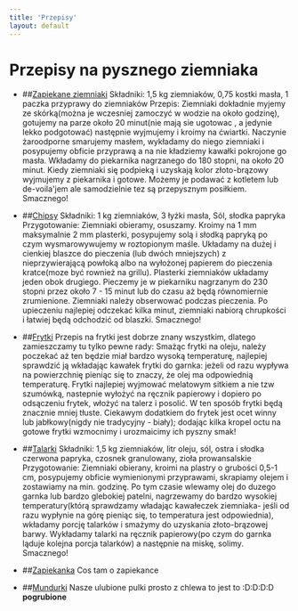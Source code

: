 ```yaml
---
title: 'Przepisy'
layout: default
---
```

<div class="jumbotron" id="description">
<h1> Przepisy na pysznego ziemniaka</h1>

</div>

* ##[Zapiekane ziemniaki](#zapiekane)
Składniki:
1,5 kg ziemniaków, 
0,75 kostki masła,
1 paczka przyprawy do ziemniaków
Przepis:
Ziemniaki dokładnie myjemy ze skórką(można je wczesniej zamoczyć w wodzie na około godzinę), gotujemy na parze około 20 minut(nie mają sie ugotowac , a jedynie lekko podgotować) następnie wyjmujemy i kroimy na ćwiartki. Naczynie żaroodporne smarujemy masłem, wykładamy do niego ziemniaki i posypujemy obficie przyprawą a na nie kładziemy kawałki pokrojone go masła. Wkładamy do piekarnika nagrzanego do 180 stopni, na około 20 minut. Kiedy ziemniaki się podpieką i uzyskają kolor złoto-brązowy wyjmujemy z piekarnika i gotowe. Możemy je podawać z kotletem lub de-voila'jem ale samodzielnie tez są przepysznym posiłkiem. Smacznego!
* ##[Chipsy](#chipsy)
Składniki: 
1 kg ziemniaków,
3 łyżki masła,
Sól, słodka papryka
Przygotowanie:
Ziemniaki obieramy, osuszamy. Kroimy na 1 mm maksymalnie 2 mm plasterki, posypujemy solą i słodką papryką po czym wysmarowywujemy w roztopionym maśle. Układamy na dużej i cienkiej blaszce do pieczenia (lub dwóch mniejszych) z nieprzywierającą powłoką albo na wyłożonej papierem do pieczenia kratce(moze być rownież na grillu). Plasterki ziemniaków układamy jeden obok drugiego. Pieczemy je w piekarniku nagrzanym do 230 stopni przez około 7 - 15 minut lub do czasu aż będą równomiernie zrumienione. Ziemniaki należy  obserwować podczas pieczenia. Po upieczeniu najlepiej odczekać kilka minut, ziemniaki nabiorą chrupkości i łatwiej będą odchodzić od blaszki. Smacznego! 
* ##[Frytki](#frytki)
Przepis na frytki jest dobrze znany wszystkim, dlatego zamieszczamy tu tylko pewne rady:
Smażąc frytki na oleju, należy poczekać aż ten będzie miał bardzo wysoką temperaturę, najlepiej sprawdzić ją  wkładając
kawałek frytki do garnka: jeżeli od razu wypływa na powierzchnię pieniąc się to znaczy, że olej ma odpowiednią temperaturę.
Frytki najlepiej wyjmować melatowym sitkiem a nie tzw szumówką, nastepnie wyłożyć na ręcznik papierowy i dopiero po odsączeniu frytek, włożyć na talerz i posolić. W ten sposób frytki będą znacznie mniej tłuste.
Ciekawym dodatkiem do frytek jest ocet winny lub jabłkowy(nigdy nie tradycyjny - biały); dodając kilka kropel octu na gotowe frytki wzmocnimy i urozmaicimy ich pyszny smak!
* ##[Talarki](#talarki)
Składniki: 1,5 kg ziemniaków, litr oleju, sól, ostra i słodka czerwona papryka, czosnek granulowany, zioła prowansalskie 
Przygotowanie: 
Ziemniaki obierany, kroimi na plastry o grubości 0,5-1 cm, posypujemy obficie wymienionymi przyprawami, skrapiamy olejem i zostawiamy na min. godzinę. Po tym czasie wlewamy olej do duzego garnka lub bardzo glebokiej patelni, nagrzewamy do bardzo wysokiej temperatury(którą sprawdzamy władając kawałeczek ziemniaka- jeśli od razu wypłynie na górę pieniąc się, to temperatura jest odpowiednia), wkładamy porcję talarków i smażymy do uzyskania złoto-brązowej barwy. Wykładamy talarki na ręcznik papierowy(po czym do garnka ląduje kolejna porcja talarków) a następnie na miskę, solimy. Smacznego! 

* ##[Zapiekanka](#zapiekanka)
Cos tam o zapiekance
* ##[Mundurki](#mundurki)
Nasze ulubione pulki prosto z chlewa to jest to :D:D:D:D
**pogrubione** 
